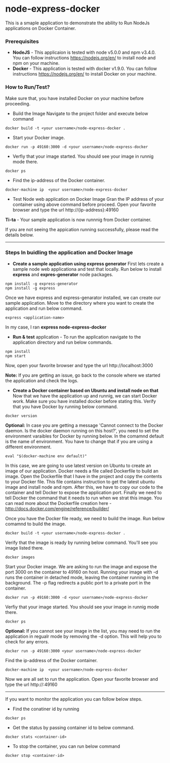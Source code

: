 # node-express-docker
This is a smaple application to demonstrate the ability to Run NodeJs applications on Docker Container.

### Prerequisites
* **NodeJS** - This applicaion is tested with node v5.0.0 and npm v3.4.0. You can follow instructions https://nodejs.org/en/ to install node and npm on your machine.
* **Docker** - This application is tested with docker v1.9.0. You can follow instructions https://nodejs.org/en/ to install Docker on your machine.

### How to Run/Test?
Make sure that, you have installed Docker on your machine before proceeding.
* Build the Image
Navigate to the project folder and execute below command
```
docker build -t <your username>/node-express-docker .
```
* Start your Docker image. 
```
docker run -p 49160:3000 -d <your username>/node-express-docker
```
* Verfiy that your image started. You should see your image in runnig mode there.
```
docker ps
```
* Find the ip-address of the Docker container.
```
docker-machine ip  <your username>/node-express-docker
```
* Test Node web application on Docker Image
Gran the IP address of your container using above command before proceed.
Open your favorite browser and type the url http://{ip-address}:49160

**Ti-ta** - Your sample application is now runnnig from Docker container.

If you are not seeing the appication running successfully, please read the details below.
***
### Steps In buidling the application and Docker Image

* **Create a sample application using express generator**
First lets create a sample node web applicationa and test that locally. Run below to install **express** and **expres-generator** node packages.
```
npm install -g express-generator
npm install -g express
```
Once we have express and express-genarator installed, we can create our sample application. Move to the directory where you want to create the application and run below command.
```
express <application-name>
```
In my case, I ran **express node-express-docker**
* **Run & test** application - To run the application navigate to the application directory and run below commands.
```
npm install
npm start
```
Now, open your favorite browser and type the url http://localhost:3000

**Note:** If you are getting an issue, go back to the console where we started the application and check the logs.

* **Create a Docker container based on Ubuntu and install node on that**
Now that we have the application up and runnig, we can start Docker work. Make sure you have installed docker before stating this. Verify that you have Docker by running below command.
```
docker version
```
**Optional:** In case you are getting a message 'Cannot connect to the Docker daemon. Is the docker daemon running on this host?', you need to set the environment varaibles for Docker by running below. In the comamnd default is the name of environment. You have to change that if you are using a different environment.
```
eval "$(docker-machine env default)"
```
In this case, we are going to use latest version on Ubuntu to create an image of our application. Docker needs a file called Dockerfile to build an image.
Open the Dockerfile that I have in the project and copy the contents to your Docker file. This file contains instruction to get the latest ubuntu image and install node and npm.
After this, we have to copy our code to the container and tell Docker to expose the application port. Finally we need to tell Docker the command that it needs to run when we strat this image.
You can read more about the Dockerfile creation here - http://docs.docker.com/engine/reference/builder/

Once you have the Docker file ready, we need to build the image. Run below comamnd to build the image.
```
docker build -t <your username>/node-express-docker .
```
Verify that the image is ready by running below command. You'll see you image listed there.
```
docker images
```
Start your Docker image. We are asking to run the image and expose the port 3000 on the container to 49160 on host.
Running your image with -d runs the container in detached mode, leaving the container running in the background. The -p flag redirects a public port to a private port in the container.
```
docker run -p 49160:3000 -d <your username>/node-express-docker
```
Verfiy that your image started. You should see your image in runnig mode there.
```
docker ps
```
**Optional:** If you cannot see your image in the list, you may need to run the application in regualr mode by removing the -d option. This will help you to check for any errors.
```
docker run -p 49160:3000 <your username>/node-express-docker
```
Find the ip-address of the Docker container.
```
docker-machine ip  <your username>/node-express-docker
```
Now we are all set to run the application. Open your favorite browser and type the url http://<ip-address>:49160

***
If you want to monitor the application you can follow below steps.
* Find the conatiner id by running
```
docker ps
```
* Get the status by passing container id to below command.
```
docker stats <container-id>
```
* To stop the container, you can run below command
```
docker stop <container-id>
```
